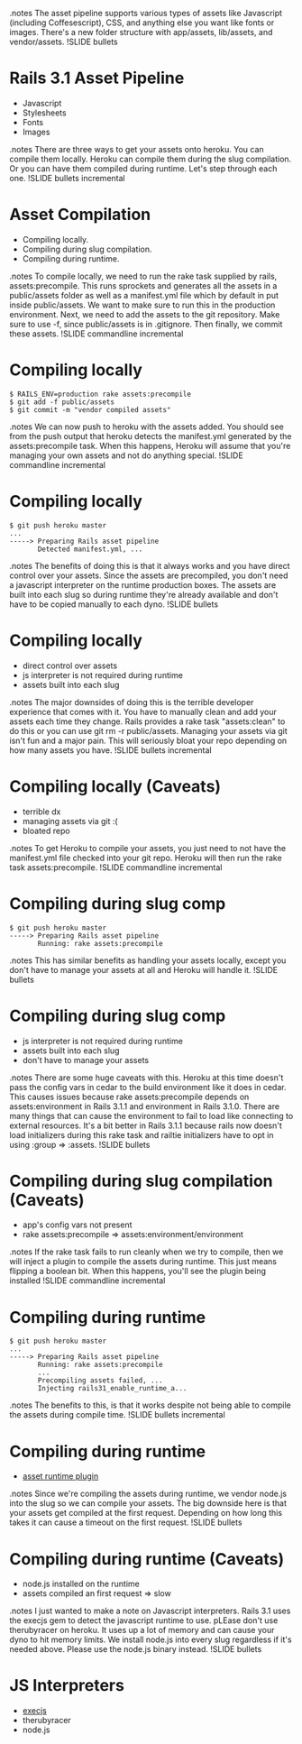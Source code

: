 .notes The asset pipeline supports various types of assets like Javascript (including Coffesescript), CSS, and anything else you want like fonts or images. There's a new folder structure with app/assets, lib/assets, and vendor/assets.
!SLIDE bullets
# Rails 3.1 Asset Pipeline #

* Javascript
* Stylesheets
* Fonts
* Images

.notes There are three ways to get your assets onto heroku. You can compile them locally. Heroku can compile them during the slug compilation. Or you can have them compiled during runtime. Let's step through each one.
!SLIDE bullets incremental
# Asset Compilation #

* Compiling locally.
* Compiling during slug compilation.
* Compiling during runtime.

.notes To compile locally, we need to run the rake task supplied by rails, assets:precompile. This runs sprockets and generates all the assets in a public/assets folder as well as a manifest.yml file which by default in put inside public/assets. We want to make sure to run this in the production environment. Next, we need to add the assets to the git repository. Make sure to use -f, since public/assets is in .gitignore. Then finally, we commit these assets.
!SLIDE commandline incremental
# Compiling locally #

    $ RAILS_ENV=production rake assets:precompile
    $ git add -f public/assets
    $ git commit -m "vendor compiled assets"
    
.notes We can now push to heroku with the assets added. You should see from the push output that heroku detects the manifest.yml generated by the assets:precompile task. When this happens, Heroku will assume that you're managing your own assets and not do anything special.
!SLIDE commandline incremental
# Compiling locally #

    $ git push heroku master
    ...
    -----> Preparing Rails asset pipeline
           Detected manifest.yml, ...

.notes The benefits of doing this is that it always works and you have direct control over your assets. Since the assets are precompiled, you don't need a javascript interpreter on the runtime production boxes. The assets are built into each slug so during runtime they're already available and don't have to be copied manually to each dyno.
!SLIDE bullets
# Compiling locally #

* direct control over assets
* js interpreter is not required during runtime
* assets built into each slug

.notes The major downsides of doing this is the terrible developer experience that comes with it. You have to manually clean and add your assets each time they change. Rails provides a rake task "assets:clean" to do this or you can use git rm -r public/assets. Managing your assets via git isn't fun and a major pain. This will seriously bloat your repo depending on how many assets you have.
!SLIDE bullets incremental
# Compiling locally (Caveats) #

* terrible dx
* managing assets via git :(
* bloated repo

.notes To get Heroku to compile your assets, you just need to not have the manifest.yml file checked into your git repo. Heroku will then run the rake task assets:precompile.
!SLIDE commandline incremental
# Compiling during slug comp #

    $ git push heroku master
    -----> Preparing Rails asset pipeline
           Running: rake assets:precompile

.notes This has similar benefits as handling your assets locally, except you don't have to manage your assets at all and Heroku will handle it.
!SLIDE bullets
# Compiling during slug comp #

* js interpreter is not required during runtime
* assets built into each slug
* don't have to manage your assets

.notes There are some huge caveats with this. Heroku at this time doesn't pass the config vars in cedar to the build environment like it does in cedar. This causes issues because rake assets:precompile depends on assets:environment in Rails 3.1.1 and environment in Rails 3.1.0. There are many things that can cause the environment to fail to load like connecting to external resources. It's a bit better in Rails 3.1.1 because rails now doesn't load initializers during this rake task and railtie initializers have to opt in using :group => :assets.
!SLIDE bullets
# Compiling during slug compilation (Caveats) #

* app's config vars not present
* rake assets:precompile => assets:environment/environment

.notes If the rake task fails to run cleanly when we try to compile, then we will inject a plugin to compile the assets during runtime. This just means flipping a boolean bit. When this happens, you'll see the plugin being installed
!SLIDE commandline incremental
# Compiling during runtime #

    $ git push heroku master
    ...
    -----> Preparing Rails asset pipeline
           Running: rake assets:precompile
           ...
           Precompiling assets failed, ...
           Injecting rails31_enable_runtime_a...

.notes The benefits to this, is that it works despite not being able to compile the assets during compile time.
!SLIDE bullets incremental
# Compiling during runtime #

* [asset runtime plugin](https://github.com/hone/rails31_enable_runtime_asset_compilation)

.notes Since we're compiling the assets during runtime, we vendor node.js into the slug so we can compile your assets. The big downside here is that your assets get compiled at the first request. Depending on how long this takes it can cause a timeout on the first request.
!SLIDE bullets
# Compiling during runtime (Caveats) #

* node.js installed on the runtime
* assets compiled an first request => slow

.notes I just wanted to make a note on Javascript interpreters. Rails 3.1 uses the execjs gem to detect the javascript runtime to use. pLEase don't use therubyracer on heroku. It uses up a lot of memory and can cause your dyno to hit memory limits. We install node.js into every slug regardless if it's needed above. Please use the node.js binary instead.
!SLIDE bullets
# JS Interpreters #

* [execjs](https://github.com/sstephenson/execjs)
* therubyracer
* node.js

